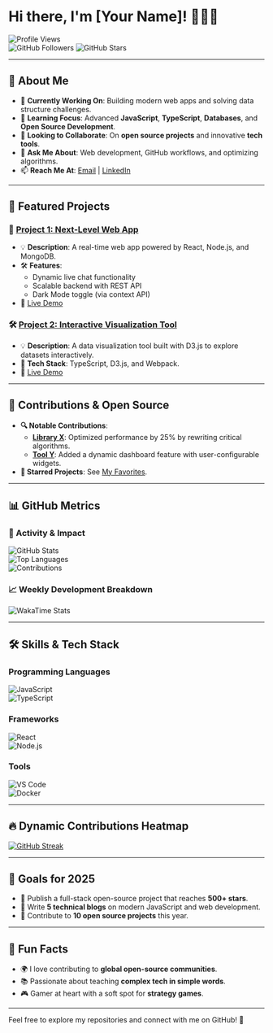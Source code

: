 # Hi there, I'm [Your Name]! 👨‍💻🚀  

![Profile Views](https://komarev.com/ghpvc/?username=your-username&color=brightgreen&style=flat-square)  
![GitHub Followers](https://img.shields.io/github/followers/your-username?style=social)
![GitHub Stars](https://img.shields.io/github/stars/your-username?style=social)

---

## 🌟 About Me
- 🔭 **Currently Working On**: Building modern web apps and solving data structure challenges.
- 🌱 **Learning Focus**: Advanced **JavaScript**, **TypeScript**, **Databases**, and **Open Source Development**.
- 🤝 **Looking to Collaborate**: On **open source projects** and innovative **tech tools**.
- 💬 **Ask Me About**: Web development, GitHub workflows, and optimizing algorithms.
- 📫 **Reach Me At**: [Email](mailto:your-email@example.com) | [LinkedIn](https://linkedin.com/in/your-profile)

---

## 🚀 Featured Projects

### 🔧 [Project 1: Next-Level Web App](https://github.com/your-repo)
- 💡 **Description**: A real-time web app powered by React, Node.js, and MongoDB.
- 🛠 **Features**:
  - Dynamic live chat functionality
  - Scalable backend with REST API
  - Dark Mode toggle (via context API)
- 🔗 [Live Demo](https://your-project-live-demo.com)

### 🛠️ [Project 2: Interactive Visualization Tool](https://github.com/your-repo)
- 💡 **Description**: A data visualization tool built with D3.js to explore datasets interactively.
- 🌟 **Tech Stack**: TypeScript, D3.js, and Webpack.
- 🔗 [Live Demo](https://your-tool-live-demo-link.com)

---

## 💼 Contributions & Open Source
- **🔍 Notable Contributions**:
  - **[Library X](https://github.com/library-x)**: Optimized performance by 25% by rewriting critical algorithms.
  - **[Tool Y](https://github.com/tool-y)**: Added a dynamic dashboard feature with user-configurable widgets.
- **🌟 Starred Projects**: See [My Favorites](https://github.com/your-username?tab=stars).

---

## 📊 GitHub Metrics

### 🚀 Activity & Impact
![GitHub Stats](https://github-readme-stats.vercel.app/api?username=your-username&show_icons=true&theme=highcontrast&count_private=true)  
![Top Languages](https://github-readme-stats.vercel.app/api/top-langs/?username=your-username&layout=compact&theme=highcontrast)  
![Contributions](https://github-profile-summary-cards.vercel.app/api/cards/productive-time?username=your-username&theme=highcontrast&utcOffset=8)

### 📈 Weekly Development Breakdown
<!-- WakaTime Badge -->
<!-- Add your WakaTime API Key -->
<!-- You can generate it at https://wakatime.com -->
![WakaTime Stats](https://github-readme-stats.vercel.app/api/wakatime?username=your-username&layout=compact&theme=highcontrast)

---

## 🛠️ Skills & Tech Stack

### Programming Languages  
![JavaScript](https://img.shields.io/badge/JavaScript-%23F7DF1E.svg?style=flat-square&logo=javascript&logoColor=black)  
![TypeScript](https://img.shields.io/badge/TypeScript-%23007ACC.svg?style=flat-square&logo=typescript&logoColor=white)

### Frameworks  
![React](https://img.shields.io/badge/React-%2361DAFB.svg?style=flat-square&logo=react&logoColor=black)  
![Node.js](https://img.shields.io/badge/Node.js-%23339933.svg?style=flat-square&logo=node.js&logoColor=white)

### Tools  
![VS Code](https://img.shields.io/badge/VS%20Code-%23007ACC.svg?style=flat-square&logo=visual-studio-code&logoColor=white)  
![Docker](https://img.shields.io/badge/Docker-%232496ED.svg?style=flat-square&logo=docker&logoColor=white)

---

## 🔥 Dynamic Contributions Heatmap
[![GitHub Streak](https://github-readme-streak-stats.herokuapp.com/?user=your-username&theme=dark)](https://git.io/streak-stats)  

---

## 🎯 Goals for 2025  
- 🚀 Publish a full-stack open-source project that reaches **500+ stars**.  
- 📝 Write **5 technical blogs** on modern JavaScript and web development.  
- 🤝 Contribute to **10 open source projects** this year.  

---

## 🎨 Fun Facts  
- 🌍 I love contributing to **global open-source communities**.  
- 📚 Passionate about teaching **complex tech in simple words**.
- 🎮 Gamer at heart with a soft spot for **strategy games**.

---

Feel free to explore my repositories and connect with me on GitHub! 🚀

